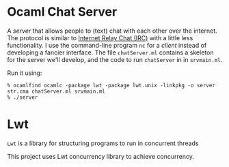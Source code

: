 # Ocaml Chat Server

A _server_ that allows people to (text) chat with
each other over the internet.  The protocol is similar to
[Internet Relay Chat (IRC)](https://en.wikipedia.org/wiki/Internet_Relay_Chat)
with a little less functionality. I use the command-line program `nc` for a _client_ instead of
developing a fancier interface.  The file `chatServer.ml` contains a
skeleton for the server we'll develop, and the code to run `chatServer` in in `srvmain.ml`.

Run it using:
```
% ocamlfind ocamlc -package lwt -package lwt.unix -linkpkg -o server str.cma chatServer.ml srvmain.ml
% ./server
```

# Lwt
`Lwt` is a library for structuring programs to run in concurrent
threads

This project uses Lwt concurrency library to achieve concurrency.